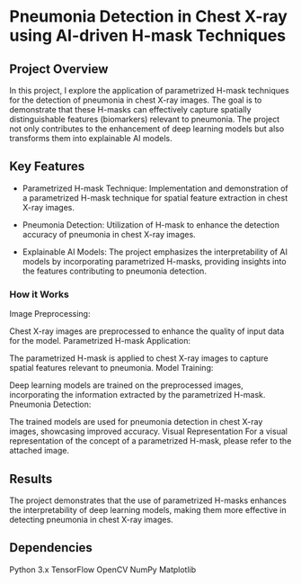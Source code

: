 # Pneumonia Detection in Chest X-ray using AI-driven H-mask Techniques

## Project Overview
In this project, I explore the application of parametrized H-mask techniques for the detection of pneumonia in chest X-ray images. The goal is to demonstrate that these H-masks can effectively capture spatially distinguishable features (biomarkers) relevant to pneumonia. The project not only contributes to the enhancement of deep learning models but also transforms them into explainable AI models.

## Key Features
* Parametrized H-mask Technique: Implementation and demonstration of a parametrized H-mask technique for spatial feature extraction in chest X-ray images.

* Pneumonia Detection: Utilization of H-mask to enhance the detection accuracy of pneumonia in chest X-ray images.

* Explainable AI Models: The project emphasizes the interpretability of AI models by incorporating parametrized H-masks, providing insights into the features contributing to pneumonia detection.

### How it Works
Image Preprocessing:

Chest X-ray images are preprocessed to enhance the quality of input data for the model.
Parametrized H-mask Application:

The parametrized H-mask is applied to chest X-ray images to capture spatial features relevant to pneumonia.
Model Training:

Deep learning models are trained on the preprocessed images, incorporating the information extracted by the parametrized H-mask.
Pneumonia Detection:

The trained models are used for pneumonia detection in chest X-ray images, showcasing improved accuracy.
Visual Representation
For a visual representation of the concept of a parametrized H-mask, please refer to the attached image.

## Results
The project demonstrates that the use of parametrized H-masks enhances the interpretability of deep learning models, making them more effective in detecting pneumonia in chest X-ray images.

## Dependencies
Python 3.x
TensorFlow
OpenCV
NumPy
Matplotlib
